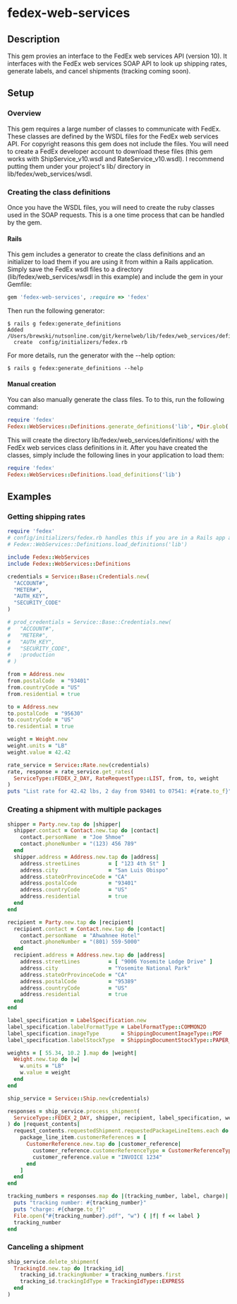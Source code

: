 # fedex-web-services
## Description
This gem provies an interface to the FedEx web services API (version 10).  It interfaces with the FedEx web services SOAP API to look up shipping rates, generate labels, and cancel shipments (tracking coming soon).

## Setup
### Overview
This gem requires a large number of classes to communicate with FedEx.  These classes are defined by the WSDL files for the FedEx web services API.  For copyright reasons this gem does not include the files.  You will need to create a FedEx developer account to download these files (this gem works with ShipService_v10.wsdl and RateService_v10.wsdl).  I recommend putting them under your project's lib/ directory in lib/fedex/web_services/wsdl.

### Creating the class definitions
Once you have the WSDL files, you will need to create the ruby classes used in the SOAP requests.  This is a one time process that can be handled by the gem.

#### Rails
This gem includes a generator to create the class definitions and an initializer to load them if you are using it from within a Rails application.  Simply save the FedEx wsdl files to a directory (lib/fedex/web_services/wsdl in this example) and include the gem in your Gemfile:

```ruby
gem 'fedex-web-services', :require => 'fedex'
```

Then run the following generator:

    $ rails g fedex:generate_definitions
    Added /Users/brewski/nutsonline.com/git/kernelweb/lib/fedex/web_services/definitions
      create  config/initializers/fedex.rb

For more details, run the generator with the --help option:

    $ rails g fedex:generate_definitions --help

#### Manual creation
You can also manually generate the class files.  To to this, run the following command:

```ruby
require 'fedex'
Fedex::WebServices::Definitions.generate_definitions('lib', *Dir.glob('lib/fedex/web_services/wsdl*.wsdl'))
```

This will create the directory lib/fedex/web_services/definitions/ with the FedEx web services class definitions in it.  After you have created the classes, simply include the following lines in your application to load them:

```ruby
require 'fedex'
Fedex::WebServices::Definitions.load_definitions('lib')
```

## Examples
### Getting shipping rates

```ruby
require 'fedex'
# config/initializers/fedex.rb handles this if you are in a Rails app and have run the rake task above
# Fedex::WebServices::Definitions.load_definitions('lib')

include Fedex::WebServices
include Fedex::WebServices::Definitions

credentials = Service::Base::Credentials.new(
  "ACCOUNT#",
  "METER#",
  "AUTH_KEY",
  "SECURITY_CODE"
)

# prod_credentials = Service::Base::Credentials.new(
#   "ACCOUNT#",
#   "METER#",
#   "AUTH_KEY",
#   "SECURITY_CODE",
#   :production
# )

from = Address.new
from.postalCode  = "93401"
from.countryCode = "US"
from.residential = true

to = Address.new
to.postalCode  = "95630"
to.countryCode = "US"
to.residential = true

weight = Weight.new
weight.units = "LB"
weight.value = 42.42

rate_service = Service::Rate.new(credentials)
rate, response = rate_service.get_rates(
  ServiceType::FEDEX_2_DAY, RateRequestType::LIST, from, to, weight
)
puts "List rate for 42.42 lbs, 2 day from 93401 to 07541: #{rate.to_f}"
```

### Creating a shipment with multiple packages

```ruby
shipper = Party.new.tap do |shipper|
  shipper.contact = Contact.new.tap do |contact|
    contact.personName  = "Joe Shmoe"
    contact.phoneNumber = "(123) 456 789"
  end
  shipper.address = Address.new.tap do |address|
    address.streetLines         = [ "123 4th St" ]
    address.city                = "San Luis Obispo"
    address.stateOrProvinceCode = "CA"
    address.postalCode          = "93401"
    address.countryCode         = "US"
    address.residential         = true
  end
end

recipient = Party.new.tap do |recipient|
  recipient.contact = Contact.new.tap do |contact|
    contact.personName  = "Ahwahnee Hotel"
    contact.phoneNumber = "(801) 559-5000"
  end
  recipient.address = Address.new.tap do |address|
    address.streetLines         = [ "9006 Yosemite Lodge Drive" ]
    address.city                = "Yosemite National Park"
    address.stateOrProvinceCode = "CA"
    address.postalCode          = "95389"
    address.countryCode         = "US"
    address.residential         = true
  end
end

label_specification = LabelSpecification.new
label_specification.labelFormatType = LabelFormatType::COMMON2D
label_specification.imageType       = ShippingDocumentImageType::PDF
label_specification.labelStockType  = ShippingDocumentStockType::PAPER_LETTER

weights = [ 55.34, 10.2 ].map do |weight|
  Weight.new.tap do |w|
    w.units = "LB"
    w.value = weight
  end
end

ship_service = Service::Ship.new(credentials)

responses = ship_service.process_shipment(
  ServiceType::FEDEX_2_DAY, shipper, recipient, label_specification, weights
) do |request_contents|
  request_contents.requestedShipment.requestedPackageLineItems.each do |package_line_item|
    package_line_item.customerReferences = [
      CustomerReference.new.tap do |customer_reference|
        customer_reference.customerReferenceType = CustomerReferenceType::INVOICE_NUMBER
        customer_reference.value = "INVOICE 1234"
      end
    ]
  end
end

tracking_numbers = responses.map do |(tracking_number, label, charge)|
  puts "tracking number: #{tracking_number}"
  puts "charge: #{charge.to_f}"
  File.open("#{tracking_number}.pdf", "w") { |f| f << label }
  tracking_number
end
```

### Canceling a shipment

```ruby
ship_service.delete_shipment(
  TrackingId.new.tap do |tracking_id|
    tracking_id.trackingNumber = tracking_numbers.first
    tracking_id.trackingIdType = TrackingIdType::EXPRESS
  end
)
```
